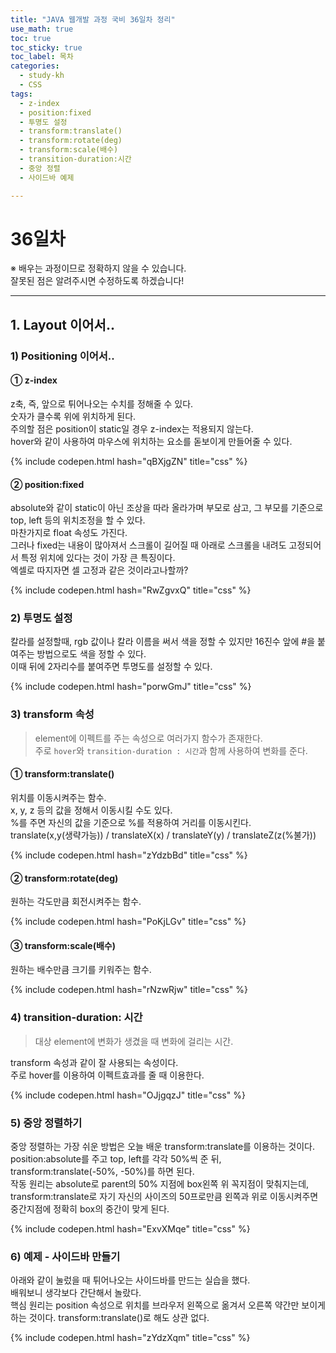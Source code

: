 ```yaml
---
title: "JAVA 웹개발 과정 국비 36일차 정리"
use_math: true
toc: true
toc_sticky: true
toc_label: 목차
categories:
  - study-kh
  - CSS
tags:
  - z-index
  - position:fixed
  - 투명도 설정
  - transform:translate()
  - transform:rotate(deg)
  - transform:scale(배수)
  - transition-duration:시간
  - 중앙 정렬
  - 사이드바 예제

---
```



# 36일차  
※ 배우는 과정이므로 정확하지 않을 수 있습니다.   
잘못된 점은 알려주시면 수정하도록 하겠습니다!  

- - -


## 1. Layout 이어서..  



### 1) Positioning 이어서..  

#### ① z-index  

z축, 즉, 앞으로 튀어나오는 수치를 정해줄 수 있다.  
숫자가 클수록 위에 위치하게 된다.  
주의할 점은 position이 static일 경우 z-index는 적용되지 않는다.  
hover와 같이 사용하여 마우스에 위치하는 요소를 돋보이게 만들어줄 수 있다.  

{% include codepen.html hash="qBXjgZN" title="css" %}  

#### ② position:fixed   

absolute와 같이 static이 아닌 조상을 따라 올라가며 부모로 삼고, 그 부모를 기준으로 top, left 등의 위치조정을 할 수 있다.  
마찬가지로 float 속성도 가진다.  
그러나 fixed는 내용이 많아져서 스크롤이 길어질 때 아래로 스크롤을 내려도 고정되어서 특정 위치에 있다는 것이 가장 큰 특징이다.  
엑셀로 따지자면 셀 고정과 같은 것이라고나할까?  

{% include codepen.html hash="RwZgvxQ" title="css" %}  

### 2) 투명도 설정  

칼라를 설정할때, rgb 값이나 칼라 이름을 써서 색을 정할 수 있지만 16진수 앞에 #을 붙여주는 방법으로도 색을 정할 수 있다.  
이때 뒤에 2자리수를 붙여주면 투명도를 설정할 수 있다.  

{% include codepen.html hash="porwGmJ" title="css" %}  

### 3) transform 속성  

> element에 이펙트를 주는 속성으로 여러가지 함수가 존재한다.  
> 주로  `hover`와 `transition-duration : 시간`과 함께 사용하여 변화를 준다.  

#### ① transform:translate()  

위치를 이동시켜주는 함수.  
x, y, z 등의 값을 정해서 이동시킬 수도 있다.  
%를 주면 자신의 값을 기준으로 %를 적용하여 거리를 이동시킨다.  
translate(x,y(생략가능)) / translateX(x) / translateY(y) / translateZ(z(%불가))  

{% include codepen.html hash="zYdzbBd" title="css" %}  


#### ② transform:rotate(deg)  

원하는 각도만큼 회전시켜주는 함수.  

{% include codepen.html hash="PoKjLGv" title="css" %}

#### ③ transform:scale(배수)  

원하는 배수만큼 크기를 키워주는 함수.  

{% include codepen.html hash="rNzwRjw" title="css" %}

### 4) transition-duration: 시간  

> 대상 element에 변화가 생겼을 때 변화에 걸리는 시간.  

transform 속성과 같이 잘 사용되는 속성이다.  
주로 hover를 이용하여 이펙트효과를 줄 때 이용한다.  

{% include codepen.html hash="OJjgqzJ" title="css" %}


### 5) 중앙 정렬하기   

중앙 정렬하는 가장 쉬운 방법은 오늘 배운 transform:translate를 이용하는 것이다.  
position:absolute를 주고 top, left를 각각 50%씩 준 뒤, transform:translate(-50%, -50%)를 하면 된다.  
작동 원리는 absolute로 parent의 50% 지점에 box왼쪽 위 꼭지점이 맞춰지는데, transform:translate로 자기 자신의 사이즈의 50프로만큼 왼쪽과 위로 이동시켜주면 중간지점에 정확히 box의 중간이 맞게 된다.  

{% include codepen.html hash="ExvXMqe" title="css" %}

### 6) 예제 - 사이드바 만들기   

아래와 같이 눌렀을 때 튀어나오는 사이드바를 만드는 실습을 했다.  
배워보니 생각보다 간단해서 놀랐다.  
핵심 원리는 position 속성으로 위치를 브라우저 왼쪽으로 옮겨서 오른쪽 약간만 보이게 하는 것이다. transform:translate()로 해도 상관 없다.  

{% include codepen.html hash="zYdzXqm" title="css" %}

